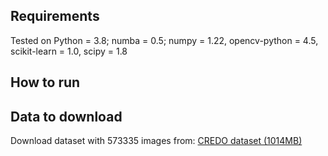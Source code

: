 ## Requirements

Tested on Python = 3.8; numba = 0.5; numpy = 1.22, opencv-python = 4.5, scikit-learn = 1.0, scipy = 1.8


## How to run

## Data to download

Download dataset with 573335 images from: [CREDO dataset (1014MB)](https://drive.google.com/file/d/1jSuQXfxFzWsFoTEYDno1V_Aqn5AaNs_I/view)
